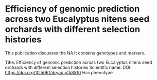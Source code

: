 # Efficiency of genomic prediction across two Eucalyptus nitens seed orchards with different selection histories

This publication discusses the NA
It contains  genotypes and  markers.

Title: Efficiency of genomic prediction across two Eucalyptus nitens seed orchards with different selection histories
Scientific name: 
DOI: https://doi.org/10.5061/dryad.pf58510
Has phenotype 

